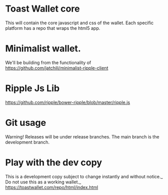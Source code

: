 # Toast Wallet core
This will contain the core javascript and css of the wallet. Each specific platform has a repo that wraps the html5 app.
# Minimalist wallet.
We'll be building from the functionality of https://github.com/jatchili/minimalist-ripple-client
# Ripple Js Lib
https://github.com/ripple/bower-ripple/blob/master/ripple.js
# Git usage
Warning! Releases will be under release branches. The main branch is the development branch.
# Play with the dev copy
This is a development copy subject to change instantly and without notice._ Do not use this as a working wallet._
https://toastwallet.com/repo/html/index.html


